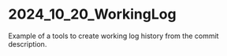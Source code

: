 # 2024_10_20_WorkingLog
Example of a tools to create working log history from the commit description.
